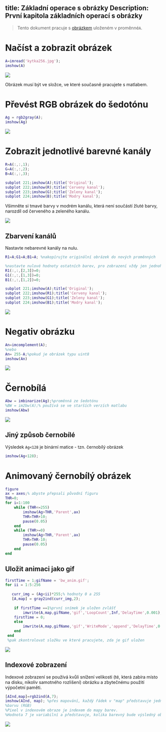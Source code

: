 title: Základní operace s obrázky
Description: První kapitola základních operací s obrázky
---
>Tento dokument pracuje s [obrázkem](/zodoc/assets/img/kytka256.jpg) uloženém v proměnné`A`.
# Načíst a zobrazit obrázek
```matlab
A=imread('kytka256.jpg');
imshow(A)
```
![](/zodoc/assets/img/kytka256.jpg)

Obrázek musí být ve složce, ve které současně pracujete s matlabem. 
# Převést RGB obrázek do šedotónu
```matlab
Ag = rgb2gray(A);
imshow(Ag)
```
![](../media/2017-12-04-17-47-57.png)

# Zobrazit jednotlivé barevné kanály
``` matlab
R=A(:,:,1);
G=A(:,:,2);
B=A(:,:,3);

subplot 221;imshow(A);title('Original');
subplot 222;imshow(R);title('Cerveny kanal');
subplot 223;imshow(G);title('Zeleny kanal');
subplot 224;imshow(B);title('Modry kanal');
```
Všimněte si tmavé barvy v modrém kanálu, která není součástí žluté barvy, narozdíl od červeného a zeleného kanálu.

![](../media/2017-12-04-17-59-08.png)
## Zbarvení kanálů

Nastavte nebarevné kanály na nulu.

``` matlab
R1=A;G1=A;B1=A; %nakopírujte originální obrázek do nových proměnných

%nastavte nulové hodnoty ostatních barev, pro zobrazení vždy jen jednoho kanálu
R1(:,:,[2,3])=0; 
G1(:,:,[1,3])=0;
B1(:,:,[1,2])=0;

subplot 221;imshow(A);title('Original');
subplot 222;imshow(R1);title('Cerveny kanal');
subplot 223;imshow(G1);title('Zeleny kanal');
subplot 224;imshow(B1);title('Modry kanal');
```

![](../media/colorizedChannels.png)

# Negativ obrázku

```matlab
An=imcomplement(A);
%nebo
An= 255-A;%pokud je obrázek typu uint8
imshow(An)
```

![](../media/negative.png)

# Černobílá

``` matlab
Abw = imbinarize(Ag);%proměnná ze šedotónu
%BW = im2bw(A);% používá se ve starších verzích matlabu
imshow(Abw)

```
![](../media/binarized.png)

## Jiný způsob černobílé
Výsledek `Ag<128` je binární matice - tzn. černobílý obrázek
``` matlab 
imshow(Ag<128);
```
# Animovaný černobílý obrázek
``` matlab
figure
ax = axes;% abyste přepsali původní figuru
THR=0;
for i=1:100
    while (THR<=255)
        imshow(Ag>THR,'Parent',ax)
        THR=THR+10;
        pause(0.05)
    end
    while (THR>=0)
        imshow(Ag>THR,'Parent',ax)
        THR=THR-10;
        pause(0.05)
    end
end
```
## Uložit animaci jako gif
``` matlab
firstTime = 1;gifName = 'bw_anim.gif';
for ii = 1:5:256
    
   curr_img = (Ag<ii)*255;% hodnoty 0 a 255 
   [A,map] = gray2ind(curr_img,2); 
   
    if firstTime ==1%první snímek je uložen zvlášť
        imwrite(A,map,gifName,'gif','LoopCount',Inf,'DelayTime',0.001);
    firstTime = 0;
    else
        imwrite(A,map,gifName,'gif','WriteMode','append','DelayTime',0.001);
    end 
 end
 %pak zkontrolovat složku ve které pracujete, zda je gif uložen
```
![](../media/bw_anim.gif)

## Indexové zobrazení
Indexové zobrazení se používá kvůli snížení velikosti (té, která zabíra místo na disku, nikoliv samotného rozlišení) obrázku a zbytečnému použití výpočetní paměti.

``` matlab
[AInd,map]=rgb2ind(A,7);
imshow(AInd, map); %přes mapování, každý řádek v "map" představuje jednu
%barvu (RGB)
%Pixel v indexovém obraze je indexem do mapy barev.
%Hodnota 7 je variabilní a představuje, kolika barevný bude výsledný obraz.

```
![](../media/kytka_index.jpg)
